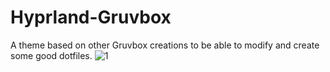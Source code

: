 # Hyprland-Gruvbox
A theme based on other Gruvbox creations to be able to modify and create some good dotfiles.
![1](https://github.com/user-attachments/assets/51125e3a-1042-4c38-972a-13f084c110ff)
